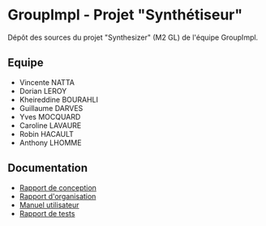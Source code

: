 # GroupImpl - Projet "Synthétiseur"
Dépôt des sources du projet "Synthesizer" (M2 GL) de l'équipe GroupImpl.

## Equipe
- Vincente NATTA
- Dorian LEROY
- Kheireddine BOURAHLI
- Guillaume DARVES
- Yves MOCQUARD
- Caroline LAVAURE
- Robin HACAULT
- Anthony LHOMME

## Documentation
 - [Rapport de conception](https://bitbucket.org/groupimpl/projectsynthesizer/src/8a012d4d0b3efa99e19e53e803454f1e607d1a90/Synthetiseur-Conception.pdf?at=master)
 - [Rapport d'organisation](https://bitbucket.org/groupimpl/projectsynthesizer/src/8a012d4d0b3efa99e19e53e803454f1e607d1a90/Rapportdorganisation.pdf?at=master)
 - [Manuel utilisateur](https://bitbucket.org/groupimpl/projectsynthesizer/src/8a012d4d0b3efa99e19e53e803454f1e607d1a90/ManuelUtilisateurSynthesizer.pdf?at=master)
 - [Rapport de tests](https://bitbucket.org/groupimpl/projectsynthesizer/src/8a012d4d0b3efa99e19e53e803454f1e607d1a90/Rapportdetest.pdf?at=master)

